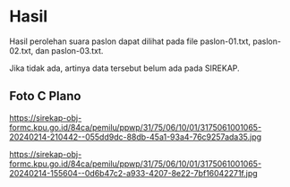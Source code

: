 # Hasil

Hasil perolehan suara paslon dapat dilihat pada file paslon-01.txt, paslon-02.txt, dan paslon-03.txt.

Jika tidak ada, artinya data tersebut belum ada pada SIREKAP.

## Foto C Plano

https://sirekap-obj-formc.kpu.go.id/84ca/pemilu/ppwp/31/75/06/10/01/3175061001065-20240214-210442--055dd9dc-88db-45a1-93a4-76c9257ada35.jpg

https://sirekap-obj-formc.kpu.go.id/84ca/pemilu/ppwp/31/75/06/10/01/3175061001065-20240214-155604--0d6b47c2-a933-4207-8e22-7bf16042271f.jpg
